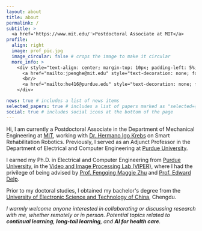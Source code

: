 ```yaml
---
layout: about
title: about
permalink: /
subtitle: >
  <a href='https://www.mit.edu/'>Postdoctoral Associate at MIT</a>
profile:
  align: right
  image: prof_pic.jpg
  image_circular: false # crops the image to make it circular
  more_info: >
    <div style="text-align: center; margin-top: 10px; padding-left: 5%;">
      <a href="mailto:jpenghe@mit.edu" style="text-decoration: none; font-weight: bold;">jpenghe[at]mit[dot]edu</a>
      <br/>
      <a href="mailto:he416@purdue.edu" style="text-decoration: none; font-weight: bold;">he416[at]purdue[dot]edu</a>
    </div>

news: true # includes a list of news items
selected_papers: true # includes a list of papers marked as "selected={true}"
social: true # includes social icons at the bottom of the page
---
```


Hi, I am currently a Postdoctoral Associate in the Department of Mechanical Engineering at <a href='https://www.mit.edu/'>MIT</a>, working with <a href='https://scholar.google.com/citations?user=0nJR75gAAAAJ&hl=en'>Dr. Hermano Igo Krebs</a> on Smart Rehabilitation Robotics. Previously, I served as an Adjunct Professor in the Department of Electrical and Computer Engineering at <a href='https://www.purdue.edu/'>Purdue University</a>.

I earned my Ph.D. in Electrical and Computer Engineering from <a href='https://www.purdue.edu/'>Purdue University</a>, in the <a href='https://engineering.purdue.edu/~ips/'>Video and Image Processing Lab (VIPER)</a>, where I had the privilege of being advised by <a href='https://engineering.purdue.edu/~zhu0/'>Prof. Fengqing Maggie Zhu</a> and <a href='https://engineering.purdue.edu/~ace/'>Prof. Edward Delp</a>.

Prior to my doctoral studies, I obtained my bachelor's degree from the <a href='https://en.uestc.edu.cn/'>University of Electronic Science and Technology of China</a>, Chengdu.

<i>I warmly welcome anyone interested in collaborating or discussing research with me, whether remotely or in person. Potential topics related to **continual learning**, **long-tail learning**, and **AI for health care**.</i>
